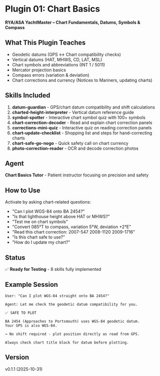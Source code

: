 # Plugin 01: Chart Basics

**RYA/ASA YachtMaster – Chart Fundamentals, Datums, Symbols & Compass**

## What This Plugin Teaches
- Geodetic datums (GPS ↔ Chart compatibility checks)
- Vertical datums (HAT, MHWS, CD, LAT, MSL)
- Chart symbols and abbreviations (INT 1 / 5011)
- Mercator projection basics
- Compass errors (variation & deviation)
- Chart corrections and currency (Notices to Mariners, updating charts)

## Skills Included
1. **datum-guardian** - GPS/chart datum compatibility and shift calculations
2. **charted-height-interpreter** - Vertical datum reference guide
3. **symbol-spotter** - Interactive chart symbol quiz with 100+ symbols
4. **chart-correction-decoder** - Read and explain chart correction panels
5. **corrections-mini-quiz** - Interactive quiz on reading correction panels
6. **chart-update-checklist** - Shopping list and steps for hand-correcting charts
7. **chart-safe-go-nogo** - Quick safety call on chart currency
8. **photo-correction-reader** - OCR and decode correction photos

## Agent
**Chart Basics Tutor** - Patient instructor focusing on precision and safety

## How to Use
Activate by asking chart-related questions:
- "Can I plot WGS-84 onto BA 2454?"
- "Is that lighthouse height above HAT or MHWS?"
- "Test me on chart symbols"
- "Convert 085°T to compass, variation 5°W, deviation +2°E"
- "Read this chart correction: 2007-547 2008-1120 2009-1716"
- "Is this chart safe to use?"
- "How do I update my chart?"

## Status
✅ **Ready for Testing** - 8 skills fully implemented

## Example Session
```
User: "Can I plot WGS-84 straight onto BA 2454?"

Agent: Let me check the geodetic datum compatibility for you.

✅ SAFE TO PLOT

BA 2454 (Approaches to Portsmouth) uses WGS-84 geodetic datum.
Your GPS is also WGS-84.

→ No shift required - plot position directly as read from GPS.

Always check chart title block for datum before plotting.
```

## Version
v0.1.1 (2025-10-31)
